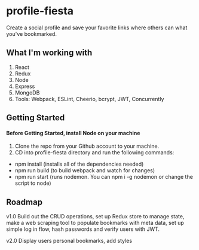 # profile-fiesta
Create a social profile and save your favorite links where others can what you've bookmarked.

## What I'm working with
1. React
2. Redux
3. Node
4. Express
5. MongoDB
6. Tools: Webpack, ESLint, Cheerio, bcrypt, JWT, Concurrently

## Getting Started
#### Before Getting Started, install Node on your machine
1. Clone the repo from your Github account to your machine.
2. CD into profile-fiesta directory and run the following commands:
  - npm install (installs all of the dependencies needed)
  - npm run build (to build webpack and watch for changes)
  - npm run start (runs nodemon. You can npm i -g nodemon or change the script to node)

## Roadmap
v1.0 Build out the CRUD operations, set up Redux store to manage state, make a web scraping tool to populate bookmarks with meta data, set up simple log in flow, hash passwords and verify users with JWT.

v2.0 Display users personal bookmarks, add styles
